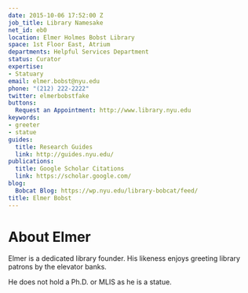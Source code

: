 ```yaml
---
date: 2015-10-06 17:52:00 Z
job_title: Library Namesake
net_id: eb0
location: Elmer Holmes Bobst Library
space: 1st Floor East, Atrium
departments: Helpful Services Department
status: Curator
expertise:
- Statuary
email: elmer.bobst@nyu.edu
phone: "(212) 222-2222"
twitter: elmerbobstfake
buttons:
  Request an Appointment: http://www.library.nyu.edu
keywords:
- greeter
- statue
guides:
  title: Research Guides
  link: http://guides.nyu.edu/
publications:
  title: Google Scholar Citations
  link: https://scholar.google.com/
blog:
  Bobcat Blog: https://wp.nyu.edu/library-bobcat/feed/
title: Elmer Bobst
---
```


# About Elmer

Elmer is a dedicated library founder. His likeness enjoys greeting library patrons by the elevator banks. 

He does not hold a Ph.D. or MLIS as he is a statue.